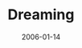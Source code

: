 ---
layout: music 
title: "Dreaming"
series: "Full Contact Life"
date: 2006-01-14 
description: "Life is not supposed to be about survival, just making it to the next week. We’re designed for so much more. In fact, we’re only fully alive when we’re fully engaged, head-on in every area of our lives. In January and February we’ll look at the critical s"
audio: "http://www.crossroads.net/audio/2006/2006_01_Full_Contact_Life/Full_Contact_Life_02_01-15-06_Dreaming.mp3"
audio-duration: ":"
---